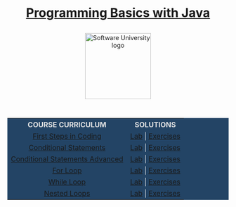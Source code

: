  <div align="center">
    <h1 style="color:white">
      <a href="https://github.com/todorkrastev/SoftUni-Software-Engineering/tree/main/Java/M01JavaProgrammingBasics/CourseIntroduction"
        target="_blank">Programming Basics with Java</a>
    </h1>
    <a href="https://softuni.bg/curriculum" target="_blank">
      <img src="https://upload.wikimedia.org/wikipedia/commons/7/76/Logo_Software_University_%28SoftUni%29_-_blue.png"
        alt="Software University logo" style="position:relative; width:150px; padding:10px; margin: 0 auto;">
    </a>
  </div>
  <br>
  <div align="center">
    <table style="width:100%; max-width:1000px; background-color:#234465; color:#e4e4e4">
      <tr>
        <th style="text-align:center; vertical-align: middle;">COURSE CURRICULUM</th>
        <th style="text-align:center; vertical-align: middle;">SOLUTIONS</th>
      </tr>
      <tr>
        <td style="text-align:center; vertical-align: middle;">
          <a href="https://github.com/todorkrastev/SoftUni-Software-Engineering/tree/main/Java/M01JavaProgrammingBasics/L01FirstStepsInCoding/Presentation"
            target="_blank">First Steps in Coding</a>
        </td>
        <td style="text-align:center; vertical-align: middle;">
          <a href="https://github.com/todorkrastev/SoftUni-Software-Engineering/tree/main/Java/M01JavaProgrammingBasics/L01FirstStepsInCoding/Lab"
            target="_blank">Lab</a> |
          <a href="https://github.com/todorkrastev/SoftUni-Software-Engineering/tree/main/Java/M01JavaProgrammingBasics/L01FirstStepsInCoding/Exercises"
            target="_blank">Exercises</a>
        </td>
      </tr>
      <tr>
        <td style="text-align:center; vertical-align: middle;">
          <a href="https://github.com/todorkrastev/SoftUni-Software-Engineering/tree/main/Java/M01JavaProgrammingBasics/L02ConditionalStatements/Presentation"
            target="_blank">Conditional Statements</a>
        </td>
        <td style="text-align:center; vertical-align: middle;">
          <a href="https://github.com/todorkrastev/SoftUni-Software-Engineering/tree/main/Java/M01JavaProgrammingBasics/L02ConditionalStatements/Lab"
            target="_blank">Lab</a> |
          <a href="https://github.com/todorkrastev/SoftUni-Software-Engineering/tree/main/Java/M01JavaProgrammingBasics/L02ConditionalStatements/Exercises"
            target="_blank">Exercises</a>
        </td>
      </tr>
      <tr>
        <td style="text-align:center; vertical-align: middle;">
          <a href="https://github.com/todorkrastev/SoftUni-Software-Engineering/tree/main/Java/M01JavaProgrammingBasics/L03ConditionalStatementsAdvanced/Presentation"
            target="_blank">Conditional Statements Advanced</a>
        </td>
        <td style="text-align:center; vertical-align: middle;">
          <a href="https://github.com/todorkrastev/SoftUni-Software-Engineering/tree/main/Java/M01JavaProgrammingBasics/L03ConditionalStatementsAdvanced/Lab"
            target="_blank">Lab</a> |
          <a href="https://github.com/todorkrastev/SoftUni-Software-Engineering/tree/main/Java/M01JavaProgrammingBasics/L03ConditionalStatementsAdvanced/Exercises"
            target="_blank">Exercises</a>
        </td>
      </tr>
      <tr>
        <td style="text-align:center; vertical-align: middle;">
          <a href="https://github.com/todorkrastev/SoftUni-Software-Engineering/tree/main/Java/M01JavaProgrammingBasics/L04ForLoop/Presentation"
            target="_blank">For Loop</a>
        </td>
        <td style="text-align:center; vertical-align: middle;">
          <a href="https://github.com/todorkrastev/SoftUni-Software-Engineering/tree/main/Java/M01JavaProgrammingBasics/L04ForLoop/Lab"
            target="_blank">Lab</a> |
          <a href="https://github.com/todorkrastev/SoftUni-Software-Engineering/tree/main/Java/M01JavaProgrammingBasics/L04ForLoop/Exercises"
            target="_blank">Exercises</a>
        </td>
      </tr>
      <tr>
        <td style="text-align:center; vertical-align: middle;">
          <a href="https://github.com/todorkrastev/SoftUni-Software-Engineering/tree/main/Java/M01JavaProgrammingBasics/L05WhileLoop/Presentation"
            target="_blank">While Loop</a>
        </td>
        <td style="text-align:center; vertical-align: middle;">
          <a href="https://github.com/todorkrastev/SoftUni-Software-Engineering/tree/main/Java/M01JavaProgrammingBasics/L05WhileLoop/Lab"
            target="_blank">Lab</a> |
          <a href="https://github.com/todorkrastev/SoftUni-Software-Engineering/tree/main/Java/M01JavaProgrammingBasics/L05WhileLoop/Exercises"
            target="_blank">Exercises</a>
        </td>
      </tr>
      <tr>
        <td style="text-align:center; vertical-align: middle;">
          <a href="https://github.com/todorkrastev/SoftUni-Software-Engineering/tree/main/Java/M01JavaProgrammingBasics/L06NestedLoops/Presentation"
            target="_blank">Nested Loops</a>
        </td>
        <td style="text-align:center; vertical-align: middle;">
          <a href="https://github.com/todorkrastev/SoftUni-Software-Engineering/tree/main/Java/M01JavaProgrammingBasics/L06NestedLoops/Lab"
            target="_blank">Lab</a> |
          <a href="https://github.com/todorkrastev/SoftUni-Software-Engineering/tree/main/Java/M01JavaProgrammingBasics/L06NestedLoops/Exercises"
            target="_blank">Exercises</a>
        </td>
      </tr>
    </table>
  </div>
